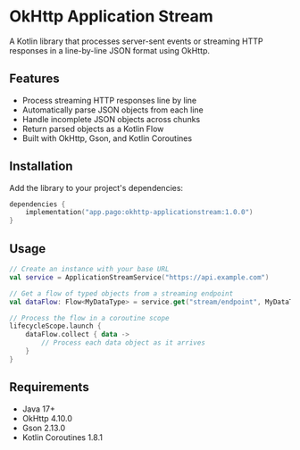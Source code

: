 # OkHttp Application Stream

A Kotlin library that processes server-sent events or streaming HTTP responses in a line-by-line JSON format using OkHttp.

## Features

- Process streaming HTTP responses line by line
- Automatically parse JSON objects from each line
- Handle incomplete JSON objects across chunks
- Return parsed objects as a Kotlin Flow
- Built with OkHttp, Gson, and Kotlin Coroutines

## Installation

Add the library to your project's dependencies:

```kotlin
dependencies {
    implementation("app.pago:okhttp-applicationstream:1.0.0")
}
```

## Usage

```kotlin
// Create an instance with your base URL
val service = ApplicationStreamService("https://api.example.com")

// Get a flow of typed objects from a streaming endpoint
val dataFlow: Flow<MyDataType> = service.get("stream/endpoint", MyDataType::class.java)

// Process the flow in a coroutine scope
lifecycleScope.launch {
    dataFlow.collect { data ->
        // Process each data object as it arrives
    }
}
```

## Requirements

- Java 17+
- OkHttp 4.10.0
- Gson 2.13.0
- Kotlin Coroutines 1.8.1
